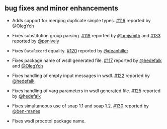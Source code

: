 ## bug fixes and minor enhancements
- Adds support for merging duplicate simple types. [#116][#116] reported by [@OlegYch][@OlegYch]
- Fixes substitution group parsing. [#119][#119] reported by [@bmjsmith][@bmjsmith] and [#133][#133] reported by [@psnively][@psnively]
- Fixes `DataRecord` equality. [#120][#120] reported by [@deanhiller][@deanhiller]
- Fixes package name of wsdl generated file. [#117][#117] reported by [@hedefalk][@hedefalk] and [@OlegYch][@OlegYch]
- Fixes handling of empty input messages in wsdl. [#122][#122] reported by [@hedefalk][@hedefalk]
- Fixes handling of varg parameters in wsdl generated file. [#125][#125] reported by [@hedefalk][@hedefalk]
- Fixes simultaneous use of soap 1.1 and soap 1.2. [#130][#130] reported by [@ben-manes][@ben-manes]
- Fixes wsdl procotol package name.

  [#116]: https://github.com/eed3si9n/scalaxb/issues/116
  [#117]: https://github.com/eed3si9n/scalaxb/issues/117
  [#119]: https://github.com/eed3si9n/scalaxb/issues/119
  [#120]: https://github.com/eed3si9n/scalaxb/issues/120
  [#122]: https://github.com/eed3si9n/scalaxb/issues/122
  [#125]: https://github.com/eed3si9n/scalaxb/issues/125
  [#130]: https://github.com/eed3si9n/scalaxb/issues/130
  [#133]: https://github.com/eed3si9n/scalaxb/issues/133
  [@OlegYch]: https://github.com/OlegYch
  [@hedefalk]: https://github.com/hedefalk
  [@bmjsmith]: https://github.com/bmjsmith
  [@deanhiller]: https://github.com/deanhiller
  [@ben-manes]: https://github.com/ben-manes
  [@psnively]: https://github.com/psnively
